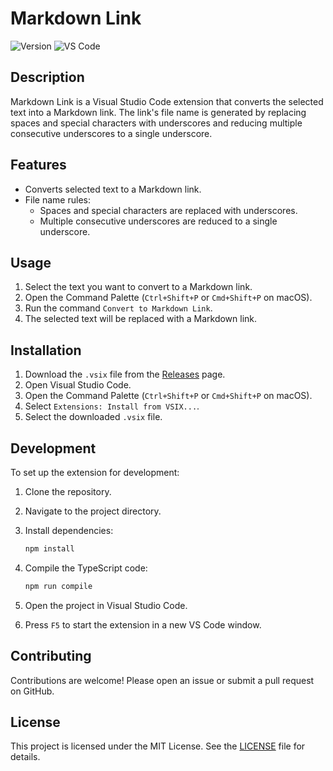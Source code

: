 # Markdown Link

![Version](https://img.shields.io/badge/version-0.0.1-blue.svg)
![VS Code](https://img.shields.io/badge/vscode-%5E1.50.0-blue.svg)

## Description

Markdown Link is a Visual Studio Code extension that converts the selected text into a Markdown link. The link's file name is generated by replacing spaces and special characters with underscores and reducing multiple consecutive underscores to a single underscore.

## Features

- Converts selected text to a Markdown link.
- File name rules:
  - Spaces and special characters are replaced with underscores.
  - Multiple consecutive underscores are reduced to a single underscore.

## Usage

1. Select the text you want to convert to a Markdown link.
2. Open the Command Palette (`Ctrl+Shift+P` or `Cmd+Shift+P` on macOS).
3. Run the command `Convert to Markdown Link`.
4. The selected text will be replaced with a Markdown link.

## Installation

1. Download the `.vsix` file from the [Releases](https://github.com/doosik71/markdownlink/releases) page.
2. Open Visual Studio Code.
3. Open the Command Palette (`Ctrl+Shift+P` or `Cmd+Shift+P` on macOS).
4. Select `Extensions: Install from VSIX...`.
5. Select the downloaded `.vsix` file.

## Development

To set up the extension for development:

1. Clone the repository.
2. Navigate to the project directory.
3. Install dependencies:

   ```sh
   npm install
   ```

4. Compile the TypeScript code:

   ```sh
   npm run compile
   ```

5. Open the project in Visual Studio Code.
6. Press `F5` to start the extension in a new VS Code window.

## Contributing

Contributions are welcome! Please open an issue or submit a pull request on GitHub.

## License

This project is licensed under the MIT License. See the [LICENSE](LICENSE.txt) file for details.
